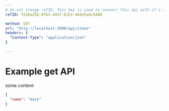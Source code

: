 ```yaml
---
# do not change refID, this key is used to connect this api with it's saved response
refID: f22ba25b-8fb3-401f-b153-d44e5a4c5480

method: GET
url: "http://localhost:3000/api/items"
headers: {
  "Content-Type": "application/json"
}

---
```


# Example get API
some content

```json
{
  "name": "mate"
}
```

